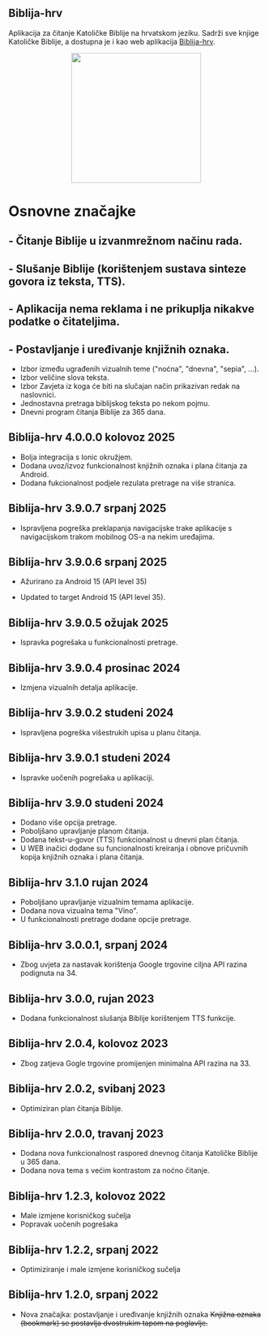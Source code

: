 ## Biblija-hrv

Aplikacija za čitanje Katoličke Biblije na hrvatskom jeziku.
Sadrži sve knjige Katoličke Biblije, a dostupna je i kao web aplikacija [Biblija-hrv](https://biblija-hrv.vercel.app).

<p align="center">
    <a href="https://play.google.com/store/apps/details?id=com.sks.biblija">
        <img width="256" height="256" src="https://skrilic.github.io/Biblija-hrv.android/pngwing.com.png">
    </a>
</p>

# Osnovne značajke

## - Čitanje Biblije u izvanmrežnom načinu rada.

## - Slušanje Biblije (korištenjem sustava sinteze govora iz teksta, TTS).

## - Aplikacija nema reklama i ne prikuplja nikakve podatke o čitateljima.

## - Postavljanje i uređivanje knjižnih oznaka.

- Izbor između ugrađenih vizualnih teme ("noćna", "dnevna", "sepia", ...).
- Izbor veličine slova teksta.
- Izbor Zavjeta iz koga će biti na slučajan način prikazivan redak na naslovnici.
- Jednostavna pretraga biblijskog teksta po nekom pojmu.
- Dnevni program čitanja Biblije za 365 dana.

## Biblija-hrv 4.0.0.0 kolovoz 2025

- Bolja integracija s Ionic okružjem.
- Dodana uvoz/izvoz funkcionalnost knjižnih oznaka i plana čitanja za Android.
- Dodana fukcionalnost podjele rezulata pretrage na više stranica.

## Biblija-hrv 3.9.0.7 srpanj 2025

- Ispravljena pogreška preklapanja navigacijske trake aplikacije s navigacijskom trakom mobilnog OS-a na nekim uređajima.

## Biblija-hrv 3.9.0.6 srpanj 2025

- Ažurirano za Android 15 (API level 35)

* Updated to target Android 15 (API level 35).

## Biblija-hrv 3.9.0.5 ožujak 2025

- Ispravka pogrešaka u funkcionalnosti pretrage.

## Biblija-hrv 3.9.0.4 prosinac 2024

- Izmjena vizualnih detalja aplikacije.

## Biblija-hrv 3.9.0.2 studeni 2024

- Ispravljena pogreška višestrukih upisa u planu čitanja.

## Biblija-hrv 3.9.0.1 studeni 2024

- Ispravke uočenih pogrešaka u aplikaciji.

## Biblija-hrv 3.9.0 studeni 2024

- Dodano više opcija pretrage.
- Poboljšano upravljanje planom čitanja.
- Dodana tekst-u-govor (TTS) funkcionalnost u dnevni plan čitanja.
- U WEB inačici dodane su funcionalnosti kreiranja i obnove pričuvnih kopija knjižnih oznaka i plana čitanja.

## Biblija-hrv 3.1.0 rujan 2024

- Poboljšano upravljanje vizualnim temama aplikacije.
- Dodana nova vizualna tema "Vino".
- U funkcionalnosti pretrage dodane opcije pretrage.

## Biblija-hrv 3.0.0.1, srpanj 2024

- Zbog uvjeta za nastavak korištenja Google trgovine ciljna API razina podignuta na 34.

## Biblija-hrv 3.0.0, rujan 2023
- Dodana funkcionalnost slušanja Biblije korištenjem TTS funkcije. 

## Biblija-hrv 2.0.4, kolovoz 2023

* Zbog zatjeva Gogle trgovine promijenjen minimalna API razina na 33.

## Biblija-hrv 2.0.2, svibanj 2023

- Optimiziran plan čitanja Biblije.

## Biblija-hrv 2.0.0, travanj 2023

- Dodana nova funkcionalnost raspored dnevnog čitanja Katoličke Biblije u 365 dana.
- Dodana nova tema s većim kontrastom za noćno čitanje.

## Biblija-hrv 1.2.3, kolovoz 2022

- Male izmjene korisničkog sučelja
- Popravak uočenih pogrešaka

## Biblija-hrv 1.2.2, srpanj 2022

- Optimiziranje i male izmjene korisničkog sučelja

## Biblija-hrv 1.2.0, srpanj 2022

- Nova značajka: postavljanje i uređivanje knjižnih oznaka
  ~~Knjižna oznaka (bookmark) se postavlja dvostrukim tapom na poglavlje.~~
